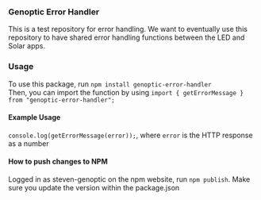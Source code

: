 ### Genoptic Error Handler

This is a test repository for error handling. We want to eventually use this repository to have shared error handling functions between the LED and Solar apps.

### Usage

To use this package, run `npm install genoptic-error-handler`<br />
Then, you can import the function by using `import { getErrorMessage } from "genoptic-error-handler";`

#### Example Usage

`console.log(getErrorMessage(error));`, where `error` is the HTTP response as a number

#### How to push changes to NPM

Logged in as steven-genoptic on the npm website, run `npm publish`. Make sure you update the version within the package.json
